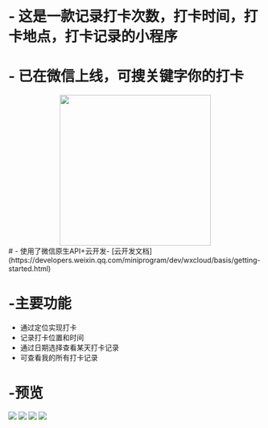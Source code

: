 # - 这是一款记录打卡次数，打卡时间，打卡地点，打卡记录的小程序
# - 已在微信上线，可搜关键字你的打卡
<center class="half">
    <img src="https://p1-juejin.byteimg.com/tos-cn-i-k3u1fbpfcp/9dc88065049c4364a2d6b211bb9190ff~tplv-k3u1fbpfcp-zoom-1.image" width="300"/>
</center>
# - 使用了微信原生API+云开发- [云开发文档](https://developers.weixin.qq.com/miniprogram/dev/wxcloud/basis/getting-started.html)

# -主要功能  
- 通过定位实现打卡  
- 记录打卡位置和时间  
- 通过日期选择查看某天打卡记录  
- 可查看我的所有打卡记录  

# -预览  
![](https://p3-juejin.byteimg.com/tos-cn-i-k3u1fbpfcp/f11a4d4e29cb4972badbc6df826fad7a~tplv-k3u1fbpfcp-zoom-1.image)
![](https://p9-juejin.byteimg.com/tos-cn-i-k3u1fbpfcp/bd1a2b0cd5c34d71a02ae92675816a18~tplv-k3u1fbpfcp-zoom-1.image)
![](https://p6-juejin.byteimg.com/tos-cn-i-k3u1fbpfcp/89013d94be7b410b8b97cb887cb75f4b~tplv-k3u1fbpfcp-zoom-1.image)
![](https://p3-juejin.byteimg.com/tos-cn-i-k3u1fbpfcp/3e0e3889d1c74c44b29115eaf0086a76~tplv-k3u1fbpfcp-zoom-1.image)
